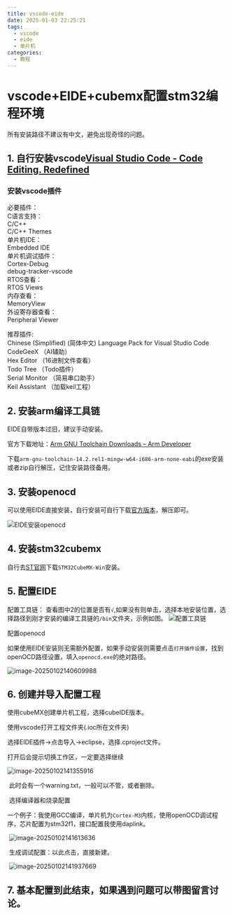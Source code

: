 ```yaml
---
title: vscode-eide
date: 2025-01-03 22:25:21
tags: 
  - vscode
  - eide
  - 单片机
categories: 
  - 教程
---
```

# vscode+EIDE+cubemx配置stm32编程环境

所有安装路径不建议有中文，避免出现奇怪的问题。

## 1. 自行安装vscode[Visual Studio Code - Code Editing. Redefined](https://code.visualstudio.com/)

   ### 安装vscode插件

   必要插件：  
   C语言支持：  
   C/C++  
   C/C++ Themes  
   单片机IDE：  
   Embedded IDE  
   单片机调试插件：  
   Cortex-Debug  
   debug-tracker-vscode  
   RTOS查看：   
   RTOS Views  
   内存查看：  
   MemoryView   
   外设寄存器查看：  
   Peripheral Viewer     



   推荐插件:  
   Chinese (Simplified) (简体中文) Language Pack for Visual Studio Code   
   CodeGeeX  （AI辅助）  
   Hex Editor  （16进制文件查看）  
   Todo Tree  （Todo插件）  
   Serial Monitor （简易串口助手）  
   Keil Assistant  （加载keil工程）    



## 2. 安装arm编译工具链

   EIDE自带版本过旧，建议手动安装。

   官方下载地址：[Arm GNU Toolchain Downloads – Arm Developer](https://developer.arm.com/downloads/-/arm-gnu-toolchain-downloads)

   下载`arm-gnu-toolchain-14.2.rel1-mingw-w64-i686-arm-none-eabi`的exe安装或者zip自行解压，记住安装路径备用。 

## 3. 安装openocd

   可以使用EIDE直接安装，自行安装可自行下载[官方版本](https://github.com/openocd-org/openocd/releases)，解压即可。

   ![EIDE安装openocd](https://fastly.jsdelivr.net/gh/vampire610/PicGo/Blog-PIC/image-20250102135528094.png)

## 4. 安装stm32cubemx

   自行去[ST官网](![image-20250102140748713](eide配置.assets/image-20250102140748713.png))下载`STM32CubeMX-Win`安装。

## 5. 配置EIDE

   配置工具链：
   查看图中2的位置是否有`√`,如果没有则单击，选择本地安装位置，选择路径到刚才安装的编译工具链的`/bin`文件夹，示例如图。
   ![配置工具链](https://fastly.jsdelivr.net/gh/vampire610/PicGo/Blog-PIC/image-20250102135937468.png)

   配置openocd

   如果使用EIDE安装则无需额外配置，如果手动安装则需要点击`打开插件设置`，找到openOCD路径设置，填入`openocd.exe`的绝对路径。

   ![image-20250102140609988](https://fastly.jsdelivr.net/gh/vampire610/PicGo/Blog-PIC/image-20250102140609988.png)

## 6. 创建并导入配置工程

   使用cubeMX创建单片机工程，选择cubeIDE版本。

   使用vscode打开工程文件夹(.ioc所在文件夹)

   选择EIDE插件->点击导入->eclipse，选择.cproject文件。

   打开后会提示切换工作区，一定要选择继续

   ![image-20250102141355916](https://fastly.jsdelivr.net/gh/vampire610/PicGo/Blog-PIC/image-20250102141355916.png)

​	此时会有一个warning.txt，一般可以不管，或者删除。

​	选择编译器和烧录配置

​	一个例子：我使用GCC编译，单片机为`Cortex-M3`内核，使用openOCD调试程序，芯片配置为stm32f1，接口配置我使用daplink。

​	![image-20250102141613636](https://fastly.jsdelivr.net/gh/vampire610/PicGo/Blog-PIC/image-20250102141613636.png)

​	生成调试配置：以此点击，直接新建。

​	![image-20250102141937669](https://fastly.jsdelivr.net/gh/vampire610/PicGo/Blog-PIC/image-20250102141937669.png)

## 7. 基本配置到此结束，如果遇到问题可以带图留言讨论。